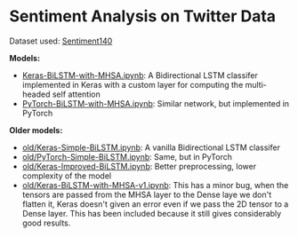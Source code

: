 # Sentiment Analysis on Twitter Data

Dataset used: [Sentiment140](https://www.kaggle.com/kazanova/sentiment140)  

**Models:** 
- [Keras-BiLSTM-with-MHSA.ipynb](Keras-BiLSTM-with-MHSA.ipynb): A Bidirectional LSTM classifer implemented in Keras with a custom layer for computing the multi-headed self attention
- [PyTorch-BiLSTM-with-MHSA.ipynb](PyTorch-BiLSTM-with-MHSA.ipynb): Similar network, but implemented in PyTorch

**Older models:**  
- [old/Keras-Simple-BiLSTM.ipynb](old/Keras-Simple-BiLSTM.ipynb): A vanilla Bidirectional LSTM classifer
- [old/PyTorch-Simple-BiLSTM.ipynb](old/PyTorch-Simple-BiLSTM.ipynb): Same, but in PyTorch
- [old/Keras-Improved-BiLSTM.ipynb](old/Keras-Improved-BiLSTM.ipynb): Better preprocessing, lower complexity of the model
- [old/Keras-BiLSTM-with-MHSA-v1.ipynb](old/Keras-BiLSTM-with-MHSA-v1.ipynb): This has a minor bug, when the tensors are passed from the MHSA layer to the Dense laye we don't flatten it, Keras doesn't given an error even if we pass the 2D tensor to a Dense layer. This has been included because it still gives considerably good results.

  
